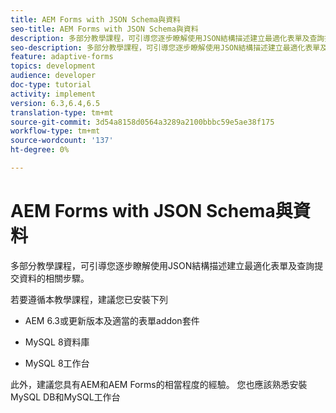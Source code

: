 ```yaml
---
title: AEM Forms with JSON Schema與資料
seo-title: AEM Forms with JSON Schema與資料
description: 多部分教學課程，可引導您逐步瞭解使用JSON結構描述建立最適化表單及查詢提交資料的相關步驟。
seo-description: 多部分教學課程，可引導您逐步瞭解使用JSON結構描述建立最適化表單及查詢提交資料的相關步驟。
feature: adaptive-forms
topics: development
audience: developer
doc-type: tutorial
activity: implement
version: 6.3,6.4,6.5
translation-type: tm+mt
source-git-commit: 3d54a8158d0564a3289a2100bbbc59e5ae38f175
workflow-type: tm+mt
source-wordcount: '137'
ht-degree: 0%

---
```



# AEM Forms with JSON Schema與資料

多部分教學課程，可引導您逐步瞭解使用JSON結構描述建立最適化表單及查詢提交資料的相關步驟。

若要遵循本教學課程，建議您已安裝下列

* AEM 6.3或更新版本及適當的表單addon套件

* MySQL 8資料庫

* MySQL 8工作台

此外，建議您具有AEM和AEM Forms的相當程度的經驗。 您也應該熟悉安裝MySQL DB和MySQL工作台


